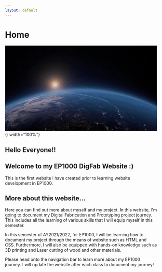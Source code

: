 ```yaml
---
layout: default
---
```


# Home

![](docs/images/week01/planetg.gif){: width="100%"}

## Hello Everyone!!

## Welcome to my EP1000 DigFab Website :)

This is the first website I have created prior to learning website development in EP1000.

## More about this website...

Here you can find out more about myself and my project. In this website, I'm going to document my Digital Fabrication and Prototyping project journey. This includes all the learning of various skills that I will equip myself in this semester.

In this semester of AY2021/2022, for EP1000, I will be learning how to document my project through the means of website such as HTML and CSS. Furthermore, I will also be equipped with hands-on knowledge such as 3D printing and Laser cutting of wood and other materials.

Please head onto the navigation bar to learn more about my EP1000 journey. I will update the website after each class to document my journey!

